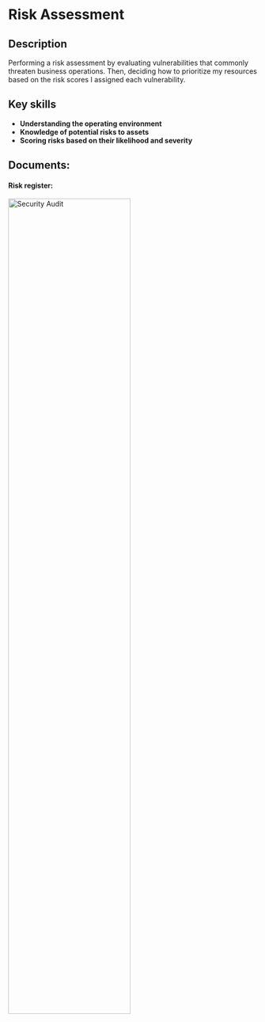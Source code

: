 <h1>Risk Assessment</h1>

<h2>Description</h2>
Performing a risk assessment by evaluating vulnerabilities that commonly threaten business operations. Then, deciding how to prioritize my resources based on the risk scores I assigned each vulnerability. 
<br />


<h2>Key skills</h2>

- <b>Understanding the operating environment</b> 
- <b>Knowledge of potential risks to assets</b>
- <b>Scoring risks based on their likelihood and severity</b>

<h2>Documents:</h2>

 <h4>
Risk register: </h4>
<img src="https://imgur.com/FTjCyaC.png" height="65%" width="70%" alt="Security Audit"/>
